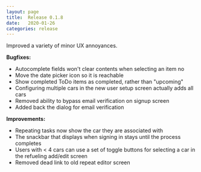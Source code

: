 ```yaml
---
layout: page
title:  Release 0.1.8
date:   2020-01-26
categories: release
---
```


Improved a variety of minor UX annoyances.

**Bugfixes:**
- Autocomplete fields won't clear contents when selecting an item no
- Move the date picker icon so it is reachable
- Show completed ToDo items as completed, rather than "upcoming"
- Configuring multiple cars in the new user setup screen actually adds all cars
- Removed ability to bypass email verification on signup screen
- Added back the dialog for email verification

**Improvements:**
- Repeating tasks now show the car they are associated with
- The snackbar that displays when signing in stays until the process completes
- Users with < 4 cars can use a set of toggle buttons for selecting a car in the refueling add/edit screen
- Removed dead link to old repeat editor screen